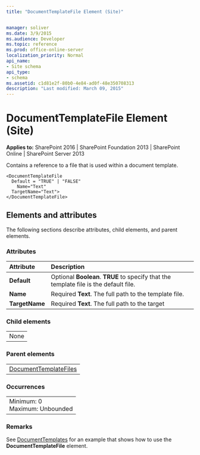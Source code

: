 ```yaml
---
title: "DocumentTemplateFile Element (Site)"


manager: soliver
ms.date: 3/9/2015
ms.audience: Developer
ms.topic: reference
ms.prod: office-online-server
localization_priority: Normal
api_name:
- Site schema
api_type:
- schema
ms.assetid: c1d81e2f-80b0-4e84-ad0f-48e350708313
description: "Last modified: March 09, 2015"
---
```


# DocumentTemplateFile Element (Site)

 
  
 **Applies to:** SharePoint 2016 | SharePoint Foundation 2013 | SharePoint Online | SharePoint Server 2013
  
Contains a reference to a file that is used within a document template. 
  
```
<DocumentTemplateFile
  Default = "TRUE" | "FALSE"
    Name="Text"
  TargetName="Text">
</DocumentTemplateFile>
```

## Elements and attributes

The following sections describe attributes, child elements, and parent elements.

### Attributes

|**Attribute**|**Description**|
|:-----|:-----|
|**Default** <br/> |Optional **Boolean**. **TRUE** to specify that the template file is the default file.  <br/> |
|**Name** <br/> |Required **Text**. The full path to the template file.  <br/> |
|**TargetName** <br/> |Required **Text**. The full path to the target  <br/> |
   
### Child elements

||
|:-----|
|None |
   
### Parent elements

||
|:-----|
|[DocumentTemplateFiles](documenttemplatefiles-element-site.md)|
   
### Occurrences

||
|:-----|
|Minimum: 0  <br/> Maximum: Unbounded  <br/> |
   
### Remarks

See [DocumentTemplates](documenttemplates-element-site.md) for an example that shows how to use the **DocumentTemplateFile** element. 
  


